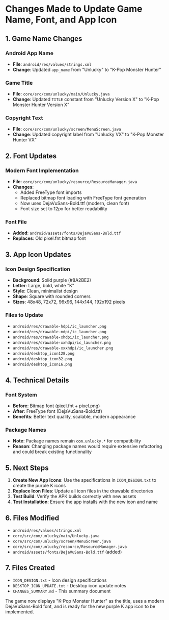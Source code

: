 # Changes Made to Update Game Name, Font, and App Icon

## 1. Game Name Changes

### Android App Name
- **File**: `android/res/values/strings.xml`
- **Change**: Updated `app_name` from "Unlucky" to "K-Pop Monster Hunter"

### Game Title
- **File**: `core/src/com/unlucky/main/Unlucky.java`
- **Change**: Updated `TITLE` constant from "Unlucky Version X" to "K-Pop Monster Hunter Version X"

### Copyright Text
- **File**: `core/src/com/unlucky/screen/MenuScreen.java`
- **Change**: Updated copyright label from "Unlucky VX" to "K-Pop Monster Hunter VX"

## 2. Font Updates

### Modern Font Implementation
- **File**: `core/src/com/unlucky/resource/ResourceManager.java`
- **Changes**:
  - Added FreeType font imports
  - Replaced bitmap font loading with FreeType font generation
  - Now uses DejaVuSans-Bold.ttf (modern, clean font)
  - Font size set to 12px for better readability

### Font File
- **Added**: `android/assets/fonts/DejaVuSans-Bold.ttf`
- **Replaces**: Old pixel.fnt bitmap font

## 3. App Icon Updates

### Icon Design Specification
- **Background**: Solid purple (#8A2BE2)
- **Letter**: Large, bold, white "K"
- **Style**: Clean, minimalist design
- **Shape**: Square with rounded corners
- **Sizes**: 48x48, 72x72, 96x96, 144x144, 192x192 pixels

### Files to Update
- `android/res/drawable-hdpi/ic_launcher.png`
- `android/res/drawable-mdpi/ic_launcher.png`
- `android/res/drawable-xhdpi/ic_launcher.png`
- `android/res/drawable-xxhdpi/ic_launcher.png`
- `android/res/drawable-xxxhdpi/ic_launcher.png`
- `android/desktop_icon128.png`
- `android/desktop_icon32.png`
- `android/desktop_icon16.png`

## 4. Technical Details

### Font System
- **Before**: Bitmap font (pixel.fnt + pixel.png)
- **After**: FreeType font (DejaVuSans-Bold.ttf)
- **Benefits**: Better text quality, scalable, modern appearance

### Package Names
- **Note**: Package names remain `com.unlucky.*` for compatibility
- **Reason**: Changing package names would require extensive refactoring and could break existing functionality

## 5. Next Steps

1. **Create New App Icons**: Use the specifications in `ICON_DESIGN.txt` to create the purple K icons
2. **Replace Icon Files**: Update all icon files in the drawable directories
3. **Test Build**: Verify the APK builds correctly with new assets
4. **Test Installation**: Ensure the app installs with the new icon and name

## 6. Files Modified

- `android/res/values/strings.xml`
- `core/src/com/unlucky/main/Unlucky.java`
- `core/src/com/unlucky/screen/MenuScreen.java`
- `core/src/com/unlucky/resource/ResourceManager.java`
- `android/assets/fonts/DejaVuSans-Bold.ttf` (added)

## 7. Files Created

- `ICON_DESIGN.txt` - Icon design specifications
- `DESKTOP_ICON_UPDATE.txt` - Desktop icon update notes
- `CHANGES_SUMMARY.md` - This summary document

The game now displays "K-Pop Monster Hunter" as the title, uses a modern DejaVuSans-Bold font, and is ready for the new purple K app icon to be implemented.